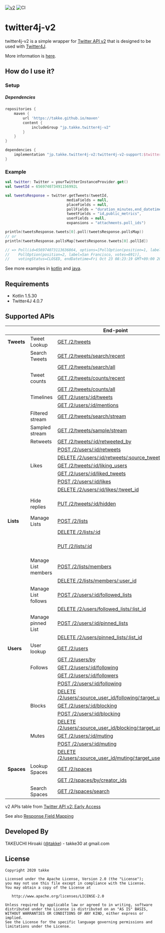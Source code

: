 [![v2](https://img.shields.io/endpoint?url=https%3A%2F%2Ftwbadges.glitch.me%2Fbadges%2Fv2)](https://developer.twitter.com/en/docs/twitter-api)
![CI](https://github.com/takke/twitter4j-v2/workflows/CI/badge.svg)

twitter4j-v2
============

twitter4j-v2 is a simple wrapper for [Twitter API v2](https://developer.twitter.com/en/docs/twitter-api/early-access) that is designed to be used with [Twitter4J](https://github.com/Twitter4J/Twitter4J).

More information is [here](https://github.com/takke/twitter4j-v2/wiki/Design-Policy).


How do I use it?
----------------

### Setup

##### Dependencies
```groovy
repositories {
    maven {
        url 'https://takke.github.io/maven'
        content {
            includeGroup "jp.takke.twitter4j-v2"
        }
    }
}

dependencies {
    implementation "jp.takke.twitter4j-v2:twitter4j-v2-support:$twitter4jV2SupportVersion"
}
```

### Example

```kotlin
val twitter: Twitter = yourTwitterInstanceProvider.get()
val tweetId = 656974073491156992L

val tweetsResponse = twitter.getTweets(tweetId,
                            mediaFields = null,
                            placeFields = null,
                            pollFields = "duration_minutes,end_datetime,id,options,voting_status",
                            tweetFields = "id,public_metrics",
                            userFields = null,
                            expansions = "attachments.poll_ids")

println(tweetsResponse.tweets[0].poll(tweetsResponse.pollsMap))
// or
println(tweetsResponse.pollsMap[tweetsResponse.tweets[0].pollId])

// => Poll(id=656974073113636864, options=[PollOption(position=1, label=Roboto, votes=391), 
//    PollOption(position=2, label=San Francisco, votes=691)], 
//    votingStatus=CLOSED, endDatetime=Fri Oct 23 08:23:19 GMT+09:00 2015, durationMinutes=1440)
```

See more examples in [kotlin](https://github.com/takke/twitter4j-v2/blob/master/twitter4j-v2-support-kotlin-example/src/main/kotlin/twitter4j_v2_support_example/) and [java](https://github.com/takke/twitter4j-v2/tree/master/twitter4j-v2-support-java-example/src/main/java/twitter4j_v2_support_java_example).

Requirements
------------
- Kotlin 1.5.30
- Twitter4J 4.0.7


Supported APIs
--------------

| | |  End-point  |  twitter4j-v2 method  |
| ---- | ---- | ---- | ---- |
| **Tweets** | Tweet Lookup  | [GET /2/tweets](https://developer.twitter.com/en/docs/twitter-api/tweets/lookup/api-reference/get-tweets "Returns a variety of information about the Tweet specified by the requested ID or list of IDs.")  |  [Twitter.getTweets()](https://github.com/takke/twitter4j-v2/blob/master/twitter4j-v2-support/src/main/kotlin/twitter4j/getTweets.kt)  |
| | Search Tweets            | [GET /2/tweets/search/recent](https://developer.twitter.com/en/docs/twitter-api/tweets/search/api-reference/get-tweets-search-recent "The recent search endpoint returns Tweets from the last seven days that match a search query.")  |  [Twitter.searchRecent()](https://github.com/takke/twitter4j-v2/blob/master/twitter4j-v2-support/src/main/kotlin/twitter4j/SearchEx.kt)  |
| |                          | [GET /2/tweets/search/all](https://developer.twitter.com/en/docs/twitter-api/tweets/search/api-reference/get-tweets-search-all "The full-archive search endpoint returns the complete history of public Tweets matching a search query; since the first Tweet was created March 26, 2006.")  |  [Twitter.searchAll()](https://github.com/takke/twitter4j-v2/blob/master/twitter4j-v2-support/src/main/kotlin/twitter4j/SearchEx.kt)  |
| | Tweet counts             | [GET /2/tweets/counts/recent](https://developer.twitter.com/en/docs/twitter-api/tweets/counts/api-reference/get-tweets-counts-recent "The recent Tweet counts endpoint returns count of Tweets from the last seven days that match a search query.") |  [Twitter.countRecent()](https://github.com/takke/twitter4j-v2/blob/master/twitter4j-v2-support/src/main/kotlin/twitter4j/CountsEx.kt)  |
| |                          | [GET /2/tweets/counts/all](https://developer.twitter.com/en/docs/twitter-api/tweets/counts/api-reference/get-tweets-counts-all "The full-archive search endpoint returns the complete history of public Tweets matching a search query; since the first Tweet was created March 26, 2006.") |  [Twitter.countAll()](https://github.com/takke/twitter4j-v2/blob/master/twitter4j-v2-support/src/main/kotlin/twitter4j/CountsEx.kt)  |
| | Timelines                | [GET /2/users/:id/tweets](https://developer.twitter.com/en/docs/twitter-api/tweets/timelines/api-reference/get-users-id-tweets "Returns Tweets composed by a single user, specified by the requested user ID.")|  [Twitter.getUserTweets()](https://github.com/takke/twitter4j-v2/blob/master/twitter4j-v2-support/src/main/kotlin/twitter4j/TimelinesEx.kt)  |
| |                          | [GET /2/users/:id/mentions](https://developer.twitter.com/en/docs/twitter-api/tweets/timelines/api-reference/get-users-id-mentions "Returns Tweets mentioning a single user specified by the requested user ID. ") | [Twitter.getUserMentions()](https://github.com/takke/twitter4j-v2/blob/master/twitter4j-v2-support/src/main/kotlin/twitter4j/TimelinesEx.kt) |
| | Filtered stream          | [GET /2/tweets/search/stream](https://developer.twitter.com/en/docs/twitter-api/tweets/filtered-stream/api-reference/get-tweets-search-stream "Streams Tweets in real-time based on a specific set of filter rules.") |  N/A [#1](https://github.com/takke/twitter4j-v2/issues/1) |
| | Sampled stream           | [GET /2/tweets/sample/stream](https://developer.twitter.com/en/docs/twitter-api/tweets/sampled-stream/api-reference/get-tweets-sample-stream "Streams about 1% of all Tweets in real-time.") |  N/A [#1](https://github.com/takke/twitter4j-v2/issues/1) |
| | Retweets                 | [GET /2/tweets/:id/retweeted_by](https://developer.twitter.com/en/docs/twitter-api/tweets/retweets/api-reference/get-tweets-id-retweeted_by "Allows you to get information about who has Retweeted a Tweet.") |  [Twitter.getRetweetUsers()](https://github.com/takke/twitter4j-v2/blob/master/twitter4j-v2-support/src/main/kotlin/twitter4j/RetweetsEx.kt)  |
| |                          | [POST /2/users/:id/retweets](https://developer.twitter.com/en/docs/twitter-api/tweets/retweets/api-reference/post-users-id-retweets "Causes the user ID identified in the path parameter to Retweet the target Tweet.") |  [Twitter.retweet()](https://github.com/takke/twitter4j-v2/blob/master/twitter4j-v2-support/src/main/kotlin/twitter4j/RetweetsEx.kt)  |
| |                          | [DELETE /2/users/:id/retweets/:source_tweet_id](https://developer.twitter.com/en/docs/twitter-api/tweets/retweets/api-reference/delete-users-id-retweets-tweet_id "Allows a user or authenticated user ID to remove the Retweet of a Tweet.") |  [Twitter.unretweet()](https://github.com/takke/twitter4j-v2/blob/master/twitter4j-v2-support/src/main/kotlin/twitter4j/RetweetsEx.kt)  |
| | Likes                    | [GET /2/tweets/:id/liking_users](https://developer.twitter.com/en/docs/twitter-api/tweets/likes/api-reference/get-tweets-id-liking_users "Allows you to get information about a Tweet’s liking users.") |  [Twitter.getLikingUsers()](https://github.com/takke/twitter4j-v2/blob/master/twitter4j-v2-support/src/main/kotlin/twitter4j/LikesEx.kt)  |
| |                          | [GET /2/users/:id/liked_tweets](https://developer.twitter.com/en/docs/twitter-api/tweets/likes/api-reference/get-users-id-liked_tweets "Allows you to get information about a user’s liked Tweets.") |  [Twitter.getLikedTweets()](https://github.com/takke/twitter4j-v2/blob/master/twitter4j-v2-support/src/main/kotlin/twitter4j/LikesEx.kt)  |
| |                          | [POST /2/users/:id/likes](https://developer.twitter.com/en/docs/twitter-api/tweets/likes/api-reference/post-users-id-likes "Causes the user ID identified in the path parameter to Like the target Tweet.") |  [Twitter.likeTweet()](https://github.com/takke/twitter4j-v2/blob/master/twitter4j-v2-support/src/main/kotlin/twitter4j/LikesEx.kt)  |
| |                          | [DELETE /2/users/:id/likes/:tweet_id](https://developer.twitter.com/en/docs/twitter-api/tweets/likes/api-reference/delete-users-id-likes-tweet_id "Allows a user or authenticated user ID to unlike a Tweet.") |  [Twitter.unlikeTweet()](https://github.com/takke/twitter4j-v2/blob/master/twitter4j-v2-support/src/main/kotlin/twitter4j/LikesEx.kt)  |
| | Hide replies             | [PUT /2/tweets/:id/hidden](https://developer.twitter.com/en/docs/twitter-api/tweets/hide-replies/api-reference/put-tweets-id-hidden "Hides or unhides a reply to a Tweet.") |  N/A *(Twitter4J v4.0.7 does not support PUT methods that contain json parameters.)*  |
| **Lists** | Manage Lists   | [POST /2/lists](https://developer.twitter.com/en/docs/twitter-api/lists/manage-lists/api-reference/post-lists "Enables the authenticated user to create a List.") |  [Twitter.createList()](https://github.com/takke/twitter4j-v2/blob/master/twitter4j-v2-support/src/main/kotlin/twitter4j/ListsEx.kt)  |
| |                          | [DELETE /2/lists/:id](https://developer.twitter.com/en/docs/twitter-api/lists/manage-lists/api-reference/delete-lists-id "Enables the authenticated user to delete a List that they own.") |  [Twitter.deleteList()](https://github.com/takke/twitter4j-v2/blob/master/twitter4j-v2-support/src/main/kotlin/twitter4j/ListsEx.kt)  |
| |                          | [PUT /2/lists/:id](https://developer.twitter.com/en/docs/twitter-api/lists/manage-lists/api-reference/put-lists-id "Enables the authenticated user to update the meta data of a specified List that they own.") | N/A (Twitter4J v4.0.7 does not support PUT methods that contain json parameters.) |
| | Manage List members      | [POST /2/lists/members](https://developer.twitter.com/en/docs/twitter-api/lists/manage-lists/api-reference/post-lists-id-members "Enables the authenticated user to add a member to a List they own.") | [Twitter.addListMember()](https://github.com/takke/twitter4j-v2/blob/master/twitter4j-v2-support/src/main/kotlin/twitter4j/ListsEx.kt) |
| |                          | [DELETE /2/lists/members/:user_id](https://developer.twitter.com/en/docs/twitter-api/lists/manage-lists/api-reference/delete-lists-id-members-user_id "Enables the authenticated user to remove a member from a List they own.") | [Twitter.deleteListMember()](https://github.com/takke/twitter4j-v2/blob/master/twitter4j-v2-support/src/main/kotlin/twitter4j/ListsEx.kt) |
| | Manage List follows      | [POST /2/users/:id/followed_lists](https://developer.twitter.com/en/docs/twitter-api/lists/manage-lists/api-reference/post-users-id-followed-lists "Enables the authenticated user to follow a List.") | [Twitter.followList()](https://github.com/takke/twitter4j-v2/blob/master/twitter4j-v2-support/src/main/kotlin/twitter4j/ListsEx.kt) |
| |                          | [DELETE /2/users/followed_lists/:list_id](https://developer.twitter.com/en/docs/twitter-api/lists/manage-lists/api-reference/delete-users-id-followed-lists-list_id "Enables the authenticated user to unfollow a List.") | [Twitter.unfollowList()](https://github.com/takke/twitter4j-v2/blob/master/twitter4j-v2-support/src/main/kotlin/twitter4j/ListsEx.kt) |
| | Manage pinned List       | [POST /2/users/:id/pinned_lists](https://developer.twitter.com/en/docs/twitter-api/lists/manage-lists/api-reference/post-users-id-pinned-lists "Enables the authenticated user to pin a List.") | N/A |
| |                          | [DELETE /2/users/pinned_lists/:list_id](https://developer.twitter.com/en/docs/twitter-api/lists/manage-lists/api-reference/delete-users-id-pinned-lists-list_id "Enables the authenticated user to unpin a List.") | N/A |
| **Users** | User lookup    | [GET /2/users](https://developer.twitter.com/en/docs/twitter-api/users/lookup/api-reference/get-users "Returns a variety of information about one or more users specified by the requested IDs.")  |  [Twitter.getUsers()](https://github.com/takke/twitter4j-v2/blob/master/twitter4j-v2-support/src/main/kotlin/twitter4j/getUsers.kt)  |
| |                          | [GET /2/users/by](https://developer.twitter.com/en/docs/twitter-api/users/lookup/api-reference/get-users-by "Returns a variety of information about one or more users specified by their usernames.") | [Twitter.getUsersBy()](https://github.com/takke/twitter4j-v2/blob/master/twitter4j-v2-support/src/main/kotlin/twitter4j/getUsersBy.kt)  |
| | Follows                  | [GET /2/users/:id/following](https://developer.twitter.com/en/docs/twitter-api/users/follows/api-reference/get-users-id-following "Returns a list of users the specified user ID is following.") |  [Twitter.getFollowingUsers()](https://github.com/takke/twitter4j-v2/blob/master/twitter4j-v2-support/src/main/kotlin/twitter4j/FollowsEx.kt)  |
| |                          | [GET /2/users/:id/followers](https://developer.twitter.com/en/docs/twitter-api/users/follows/api-reference/get-users-id-followers "Returns a list of users who are followers of the specified user ID.") |  [Twitter.getFollowerUsers()](https://github.com/takke/twitter4j-v2/blob/master/twitter4j-v2-support/src/main/kotlin/twitter4j/FollowsEx.kt)  |
| |                          | [POST /2/users/:id/following](https://developer.twitter.com/en/docs/twitter-api/users/follows/api-reference/post-users-source_user_id-following "Allows a user ID to follow another user.") |  [Twitter.followUser()](https://github.com/takke/twitter4j-v2/blob/master/twitter4j-v2-support/src/main/kotlin/twitter4j/FollowsEx.kt)  |
| |                          | [DELETE /2/users/:source_user_id/following/:target_user_id](https://developer.twitter.com/en/docs/twitter-api/users/follows/api-reference/delete-users-source_id-following "Allows a user ID to unfollow another user.") |  [Twitter.unfollowUser()](https://github.com/takke/twitter4j-v2/blob/master/twitter4j-v2-support/src/main/kotlin/twitter4j/FollowsEx.kt)  |
| | Blocks                   | [GET /2/users/:id/blocking](https://developer.twitter.com/en/docs/twitter-api/users/blocks/api-reference/get-users-blocking "Returns a list of users who are blocked by the specified user ID.") |  [Twitter.getBlockingUsers()](https://github.com/takke/twitter4j-v2/blob/master/twitter4j-v2-support/src/main/kotlin/twitter4j/BlocksEx.kt)  |
| |                          | [POST /2/users/:id/blocking](https://developer.twitter.com/en/docs/twitter-api/users/blocks/api-reference/post-users-user_id-blocking "Causes the user (in the path) to block the target user.") |  [Twitter.blockUser()](https://github.com/takke/twitter4j-v2/blob/master/twitter4j-v2-support/src/main/kotlin/twitter4j/BlocksEx.kt)  |
| |                          | [DELETE /2/users/:source_user_id/blocking/:target_user_id](https://developer.twitter.com/en/docs/twitter-api/users/blocks/api-reference/delete-users-user_id-blocking "Allows a user or authenticated user ID to unblock another user.") |  [Twitter.unblockUser()](https://github.com/takke/twitter4j-v2/blob/master/twitter4j-v2-support/src/main/kotlin/twitter4j/BlocksEx.kt)  |
| | Mutes                    | [GET /2/users/:id/muting](https://developer.twitter.com/en/docs/twitter-api/users/mutes/api-reference/get-users-muting "Returns a list of users who are muted by the specified user ID.") | [Twitter.getMutingUsers()](https://github.com/takke/twitter4j-v2/blob/master/twitter4j-v2-support/src/main/kotlin/twitter4j/MutesEx.kt) |
| |                          | [POST /2/users/:id/muting](https://developer.twitter.com/en/docs/twitter-api/users/mutes/api-reference/post-users-user_id-muting "Allows an authenticated user ID to mute the target user.") |  [Twitter.muteUser()](https://github.com/takke/twitter4j-v2/blob/master/twitter4j-v2-support/src/main/kotlin/twitter4j/MutesEx.kt)  |
| |                          | [DELETE /2/users/:source_user_id/muting/:target_user_id](https://developer.twitter.com/en/docs/twitter-api/users/mutes/api-reference/delete-users-user_id-muting "Allows an authenticated user ID to unmute the target user.") |  [Twitter.unmuteUser()](https://github.com/takke/twitter4j-v2/blob/master/twitter4j-v2-support/src/main/kotlin/twitter4j/MutesEx.kt)  |
| **Spaces** | Lookup Spaces | [GET /2/spaces](https://developer.twitter.com/en/docs/twitter-api/spaces/lookup/api-reference/get-spaces "Returns details about multiple Spaces. ") |  [Twitter.getSpaces()](https://github.com/takke/twitter4j-v2/blob/master/twitter4j-v2-support/src/main/kotlin/twitter4j/SpacesLookupEx.kt)  |
| |                          | [GET /2/spaces/by/creator_ids](https://developer.twitter.com/en/docs/twitter-api/spaces/lookup/api-reference/get-spaces-by-creator-ids "Returns live or scheduled Spaces created by the specified user IDs.") |  [Twitter.getSpacesByCreatorIds()](https://github.com/takke/twitter4j-v2/blob/master/twitter4j-v2-support/src/main/kotlin/twitter4j/SpacesLookupEx.kt)  |
| | Search Spaces            | [GET /2/spaces/search](https://developer.twitter.com/en/docs/twitter-api/spaces/search/api-reference/get-spaces-search "Return live or scheduled Spaces matching your specified search terms. ") |  [Twitter.searchSpaces()](https://github.com/takke/twitter4j-v2/blob/master/twitter4j-v2-support/src/main/kotlin/twitter4j/SearchSpacesEx.kt)  |

v2 APIs table from [Twitter API v2: Early Access](https://developer.twitter.com/en/docs/twitter-api/early-access)

See also [Response Field Mapping](https://github.com/takke/twitter4j-v2/wiki/Response-Field-Mapping)



Developed By
------------
TAKEUCHI Hiroaki (<a href="https://twitter.com/takke">@takke</a>) - takke30 at gmail.com


License
-------

    Copyright 2020 takke

    Licensed under the Apache License, Version 2.0 (the "License");
    you may not use this file except in compliance with the License.
    You may obtain a copy of the License at

       http://www.apache.org/licenses/LICENSE-2.0

    Unless required by applicable law or agreed to in writing, software
    distributed under the License is distributed on an "AS IS" BASIS,
    WITHOUT WARRANTIES OR CONDITIONS OF ANY KIND, either express or implied.
    See the License for the specific language governing permissions and
    limitations under the License.
